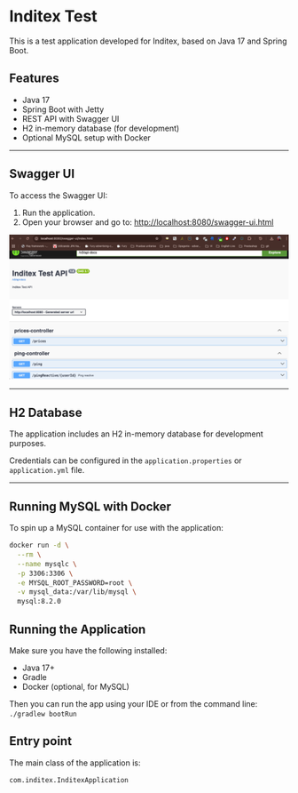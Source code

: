 # Inditex Test

This is a test application developed for Inditex, based on Java 17 and Spring Boot.

## Features

- Java 17
- Spring Boot with Jetty
- REST API with Swagger UI
- H2 in-memory database (for development)
- Optional MySQL setup with Docker

---

## Swagger UI

To access the Swagger UI:

1. Run the application.
2. Open your browser and go to: [http://localhost:8080/swagger-ui.html](http://localhost:8080/swagger-ui.html)

![Swagger UI](img/swagger.png)

---

## H2 Database

The application includes an H2 in-memory database for development purposes.

Credentials can be configured in the `application.properties` or `application.yml` file.

---

## Running MySQL with Docker

To spin up a MySQL container for use with the application:

```bash
docker run -d \
  --rm \
  --name mysqlc \
  -p 3306:3306 \
  -e MYSQL_ROOT_PASSWORD=root \
  -v mysql_data:/var/lib/mysql \
  mysql:8.2.0
```

## Running the Application
Make sure you have the following installed:

- Java 17+
- Gradle 
- Docker (optional, for MySQL)

Then you can run the app using your IDE or from the command line:
`./gradlew bootRun`


## Entry point 

The main class of the application is:

```
com.inditex.InditexApplication
```

